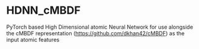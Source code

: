 # HDNN_cMBDF

PyTorch based High Dimensional atomic Neural Network for use alongside the cMBDF representation (https://github.com/dkhan42/cMBDF) as the input atomic features 
